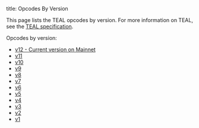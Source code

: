 title: Opcodes By Version

This page lists the TEAL opcodes by version. For more information on TEAL, see the [TEAL specification](../specification/).

Opcodes by version:

- [v12 - Current version on Mainnet](v12.md)
- [v11](v11.md)
- [v10](v10.md)
- [v9](v9.md)
- [v8](v8.md)
- [v7](v7.md)
- [v6](v6.md)
- [v5](v5.md)
- [v4](v4.md)
- [v3](v3.md)
- [v2](v2.md)
- [v1](v1.md)
